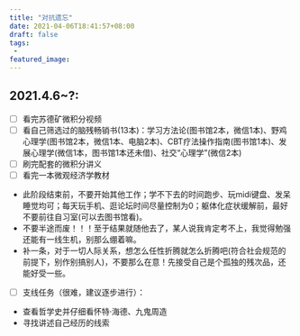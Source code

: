 ```yaml
---
title: "对抗遗忘"
date: 2021-04-06T18:41:57+08:00
draft: false
tags:
 - 
featured_image:
---
```

## 2021.4.6~?:
- [ ] 看完苏德矿微积分视频
- [ ] 看自己筛选过的脑残畅销书(13本)：学习方法论(图书馆2本，微信1本)、野鸡心理学(图书馆2本，微信1本、电脑2本)、CBT疗法操作指南(图书馆1本)、发展心理学(微信1本，图书馆1本还未借)、社交“心理学”(微信2本)
- [ ] 刷完配套的微积分讲义
- [ ] 看完一本微观经济学教材
- 此阶段结束前，不要开始其他工作；学不下去的时间跑步、玩midi键盘、发呆睡觉均可；每天玩手机、逛论坛时间尽量控制为0；躯体化症状缓解前，最好不要前往自习室(可以去图书馆看)。
- 不要半途而废！！！至于结果就随他去了，某人说我肯定考不上，我觉得勉强还能有一线生机，别那么绷着嘛。
- 补一条，对于一切人际关系，想怎么任性折腾就怎么折腾吧(符合社会规范的前提下，别作别搞别人)，不要那么在意！先接受自己是个孤独的残次品，还能好受一些。
- [ ] 支线任务（很难，建议逐步进行）：
- 查看哲学史并仔细看怀特·海德、九鬼周造
- 寻找讲述自己经历的线索